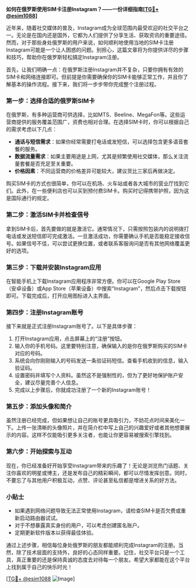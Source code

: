 **如何在俄罗斯使用SIM卡注册Instagram？——一份详细指南[[TG💪+ @esim1088](https://t.me/s/esim1088)]**

近年来，随着社交媒体的普及，Instagram成为全球范围内最受欢迎的社交平台之一。无论是在国内还是国外，它都为人们提供了分享生活、获取资讯的重要途径。然而，对于那些身处俄罗斯的用户来说，如何顺利地使用当地的SIM卡注册Instagram可能是一个让人困惑的问题。别担心，这篇文章将为你提供详尽的步骤和技巧，帮助你在俄罗斯轻松搞定Instagram注册。

首先，让我们明确一点：在俄罗斯注册Instagram并不复杂，只要你拥有有效的SIM卡和网络连接即可。但前提是你需要确保你的SIM卡能够正常工作，并且你了解基本的操作流程。接下来，我们将一步步带你完成整个注册过程。

### **第一步：选择合适的俄罗斯SIM卡**
在俄罗斯，有多种运营商可供选择，比如MTS、Beeline、MegaFon等。这些运营商提供的服务覆盖范围广，资费也相对合理。在选择SIM卡时，你可以根据自己的需求考虑以下几点：
- **通话与短信需求**：如果你经常需要打电话或发短信，可以选择包含更多语音套餐的服务。
- **数据流量需求**：如果主要用途是上网，尤其是频繁使用社交媒体，那么关注流量套餐是否充足至关重要。
- **价格因素**：不同运营商的价格差异可能较大，建议货比三家后再做决定。

购买SIM卡的方式也很简单，你可以在机场、火车站或者各大城市的营业厅找到它们。此外，在一些便利店也可以买到预付费SIM卡。购买时记得携带护照，因为这是国际通行的规定。

### **第二步：激活SIM卡并检查信号**
拿到SIM卡后，首先要做的就是激活它。通常情况下，只需按照包装内的说明拨打电话或发送短信即可完成激活。一旦激活成功，你需要确认手机是否能稳定接收信号。如果信号不佳，可以尝试更换位置，或者联系客服询问是否有其他网络覆盖更好的选项。

### **第三步：下载并安装Instagram应用**
在智能手机上下载Instagram应用程序非常方便。你可以在Google Play Store（安卓设备）或App Store（苹果设备）中搜索“Instagram”，然后点击下载按钮即可。下载完成后，打开应用图标进入主界面。

### **第四步：注册Instagram账号**
接下来就是正式注册Instagram账号了。以下是具体步骤：
1. 打开Instagram应用，点击屏幕上的“注册”按钮。
2. 输入你的手机号码。这里要特别注意，确保输入的是你在俄罗斯购买的SIM卡对应的号码。
3. 系统会向你刚刚输入的号码发送一条验证码短信。查看手机收到的信息，输入验证码。
4. 设置密码并填写个人资料。虽然这不是强制性的，但为了更好地保护账户安全，建议尽量完善个人信息。
5. 完成以上步骤后，你就成功注册了一个新的Instagram账号！

### **第五步：添加头像和简介**
虽然注册已经完成，但如果想让自己的账号更具吸引力，不妨花点时间来美化一下。上传一张清晰的头像照片，并在简介栏中写上自己的兴趣爱好或者其他想要展示的内容。这样不仅能吸引更多关注者，也能让你更容易被搜索引擎找到。

### **第六步：开始探索与互动**
现在，你已经准备好开始享受Instagram带来的乐趣了！无论是浏览热门话题、关注你喜欢的明星或博主，还是发布自己的精彩瞬间，都可以尽情发挥创意。同时，不要忘了与其他用户积极互动，点赞、评论甚至私信都是增进关系的好方法。

### **小贴士**
- 如果遇到网络问题导致无法正常使用Instagram，请检查SIM卡是否欠费或重新启动路由器试试。
- 对于不想暴露真实身份的用户，可以考虑创建匿名账户。
- 定期更新软件版本以获得最佳体验。

通过上述步骤，相信每位身处俄罗斯的朋友都能顺利完成Instagram的注册。当然，除了技术层面的支持外，良好的心态同样重要。记住，社交平台只是一个工具，真正重要的还是保持真诚的态度去对待每一个朋友。希望大家都能在这个平台上找到属于自己的快乐时光！

[[TG💪+ @esim1088](https://t.me/s/esim1088) ![Image](https://i.postimg.cc/4NQfJmqS/Snipaste-2025-05-13-00-14-12.png)]